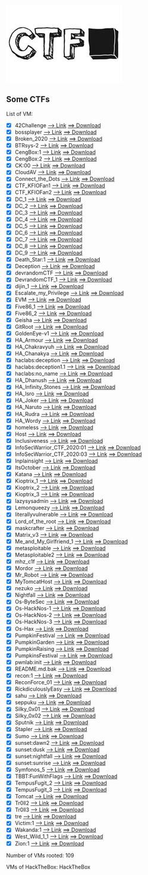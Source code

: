 ![github-large](ctf.jpg)

## Some CTFs
List of VM:
- [x] 42Challenge  [--> Link](https://github.com/ArtPes/CTF/tree/master/42Challenge)  [==> Download](#)
- [x] bossplayer  [--> Link](https://github.com/ArtPes/CTF/tree/master/bossplayer)  [==> Download](#)
- [x] Broken_2020  [--> Link](https://github.com/ArtPes/CTF/tree/master/Broken_2020)  [==> Download](#)
- [x] BTRsys-2  [--> Link](https://github.com/ArtPes/CTF/tree/master/BTRsys-2)  [==> Download](#)
- [x] CengBox:1  [--> Link](https://github.com/ArtPes/CTF/tree/master/CengBox:1)  [==> Download](#)
- [x] CengBox:2  [--> Link](https://github.com/ArtPes/CTF/tree/master/CengBox:2)  [==> Download](#)
- [x] CK:00  [--> Link](https://github.com/ArtPes/CTF/tree/master/CK:00)  [==> Download](#)
- [x] CloudAV  [--> Link](https://github.com/ArtPes/CTF/tree/master/CloudAV)  [==> Download](#)
- [x] Connect_the_Dots  [--> Link](https://github.com/ArtPes/CTF/tree/master/Connect_the_Dots)  [==> Download](#)
- [x] CTF_KFIOFan1  [--> Link](https://github.com/ArtPes/CTF/tree/master/CTF_KFIOFan1)  [==> Download](#)
- [x] CTF_KFIOFan2  [--> Link](https://github.com/ArtPes/CTF/tree/master/CTF_KFIOFan2)  [==> Download](#)
- [x] DC_1  [--> Link](https://github.com/ArtPes/CTF/tree/master/DC_1)  [==> Download](#)
- [x] DC_2  [--> Link](https://github.com/ArtPes/CTF/tree/master/DC_2)  [==> Download](#)
- [x] DC_3  [--> Link](https://github.com/ArtPes/CTF/tree/master/DC_3)  [==> Download](#)
- [x] DC_4  [--> Link](https://github.com/ArtPes/CTF/tree/master/DC_4)  [==> Download](#)
- [x] DC_5  [--> Link](https://github.com/ArtPes/CTF/tree/master/DC_5)  [==> Download](#)
- [x] DC_6  [--> Link](https://github.com/ArtPes/CTF/tree/master/DC_6)  [==> Download](#)
- [x] DC_7  [--> Link](https://github.com/ArtPes/CTF/tree/master/DC_7)  [==> Download](#)
- [x] DC_8  [--> Link](https://github.com/ArtPes/CTF/tree/master/DC_8)  [==> Download](#)
- [x] DC_9  [--> Link](https://github.com/ArtPes/CTF/tree/master/DC_9)  [==> Download](#)
- [x] Death_Star:1  [--> Link](https://github.com/ArtPes/CTF/tree/master/Death_Star:1)  [==> Download](#)
- [x] Deception  [--> Link](https://github.com/ArtPes/CTF/tree/master/Deception)  [==> Download](#)
- [x] devrandomCTF  [--> Link](https://github.com/ArtPes/CTF/tree/master/devrandomCTF)  [==> Download](#)
- [x] DevrandomCTF_1  [--> Link](https://github.com/ArtPes/CTF/tree/master/DevrandomCTF_1)  [==> Download](#)
- [x] dijin_1  [--> Link](https://github.com/ArtPes/CTF/tree/master/dijin_1)  [==> Download](#)
- [x] Escalate_my_Privilege  [--> Link](https://github.com/ArtPes/CTF/tree/master/Escalate_my_Privilege)  [==> Download](#)
- [x] EVM  [--> Link](https://github.com/ArtPes/CTF/tree/master/EVM)  [==> Download](#)
- [x] Five86_1  [--> Link](https://github.com/ArtPes/CTF/tree/master/Five86_1)  [==> Download](#)
- [x] Five86_2  [--> Link](https://github.com/ArtPes/CTF/tree/master/Five86_2)  [==> Download](#)
- [x] Geisha  [--> Link](https://github.com/ArtPes/CTF/tree/master/Geisha)  [==> Download](#)
- [x] GitRoot  [--> Link](https://github.com/ArtPes/CTF/tree/master/GitRoot)  [==> Download](#)
- [x] GoldenEye-v1  [--> Link](https://github.com/ArtPes/CTF/tree/master/GoldenEye-v1)  [==> Download](#)
- [x] HA_Armour  [--> Link](https://github.com/ArtPes/CTF/tree/master/HA_Armour)  [==> Download](#)
- [x] HA_Chakravyuh  [--> Link](https://github.com/ArtPes/CTF/tree/master/HA_Chakravyuh)  [==> Download](#)
- [x] HA_Chanakya  [--> Link](https://github.com/ArtPes/CTF/tree/master/HA_Chanakya)  [==> Download](#)
- [x] haclabs:deception  [--> Link](https://github.com/ArtPes/CTF/tree/master/haclabs:deception)  [==> Download](#)
- [x] haclabs:deception1.1  [--> Link](https://github.com/ArtPes/CTF/tree/master/haclabs:deception1.1)  [==> Download](#)
- [x] haclabs:no_name  [--> Link](https://github.com/ArtPes/CTF/tree/master/haclabs:no_name)  [==> Download](#)
- [x] HA_Dhanush  [--> Link](https://github.com/ArtPes/CTF/tree/master/HA_Dhanush)  [==> Download](#)
- [x] HA_Infinity_Stones  [--> Link](https://github.com/ArtPes/CTF/tree/master/HA_Infinity_Stones)  [==> Download](#)
- [x] HA_Isro  [--> Link](https://github.com/ArtPes/CTF/tree/master/HA_Isro)  [==> Download](#)
- [x] HA_Joker  [--> Link](https://github.com/ArtPes/CTF/tree/master/HA_Joker)  [==> Download](#)
- [x] HA_Naruto  [--> Link](https://github.com/ArtPes/CTF/tree/master/HA_Naruto)  [==> Download](#)
- [x] HA_Rudra  [--> Link](https://github.com/ArtPes/CTF/tree/master/HA_Rudra)  [==> Download](#)
- [x] HA_Wordy  [--> Link](https://github.com/ArtPes/CTF/tree/master/HA_Wordy)  [==> Download](#)
- [x] homeless  [--> Link](https://github.com/ArtPes/CTF/tree/master/homeless)  [==> Download](#)
- [x] Host  [--> Link](https://github.com/ArtPes/CTF/tree/master/Host)  [==> Download](#)
- [x] Inclusiveness  [--> Link](https://github.com/ArtPes/CTF/tree/master/Inclusiveness)  [==> Download](#)
- [x] InfoSecWarrior_CTF_2020:01  [--> Link](https://github.com/ArtPes/CTF/tree/master/InfoSecWarrior_CTF_2020:01)  [==> Download](#)
- [x] InfoSecWarrior_CTF_2020:03  [--> Link](https://github.com/ArtPes/CTF/tree/master/InfoSecWarrior_CTF_2020:03)  [==> Download](#)
- [x] Inplainsight  [--> Link](https://github.com/ArtPes/CTF/tree/master/Inplainsight)  [==> Download](#)
- [x] ItsOctober  [--> Link](https://github.com/ArtPes/CTF/tree/master/ItsOctober)  [==> Download](#)
- [x] Katana  [--> Link](https://github.com/ArtPes/CTF/tree/master/Katana)  [==> Download](#)
- [x] Kioptrix_1  [--> Link](https://github.com/ArtPes/CTF/tree/master/Kioptrix_1)  [==> Download](#)
- [x] Kioptrix_2  [--> Link](https://github.com/ArtPes/CTF/tree/master/Kioptrix_2)  [==> Download](#)
- [x] Kioptrix_3  [--> Link](https://github.com/ArtPes/CTF/tree/master/Kioptrix_3)  [==> Download](#)
- [x] lazysysadmin  [--> Link](https://github.com/ArtPes/CTF/tree/master/lazysysadmin)  [==> Download](#)
- [x] Lemonqueezy  [--> Link](https://github.com/ArtPes/CTF/tree/master/Lemonqueezy)  [==> Download](#)
- [x] literallyvulnerable  [--> Link](https://github.com/ArtPes/CTF/tree/master/literallyvulnerable)  [==> Download](#)
- [x] Lord_of_the_root  [--> Link](https://github.com/ArtPes/CTF/tree/master/Lord_of_the_root)  [==> Download](#)
- [x] maskcrafter  [--> Link](https://github.com/ArtPes/CTF/tree/master/maskcrafter)  [==> Download](#)
- [x] Matrix_v3  [--> Link](https://github.com/ArtPes/CTF/tree/master/Matrix_v3)  [==> Download](#)
- [x] Me_and_My_Girlfriend_1  [--> Link](https://github.com/ArtPes/CTF/tree/master/Me_and_My_Girlfriend_1)  [==> Download](#)
- [x] metasploitable  [--> Link](https://github.com/ArtPes/CTF/tree/master/metasploitable)  [==> Download](#)
- [x] Metasploitable2  [--> Link](https://github.com/ArtPes/CTF/tree/master/Metasploitable2)  [==> Download](#)
- [x] mhz_c1f  [--> Link](https://github.com/ArtPes/CTF/tree/master/mhz_c1f)  [==> Download](#)
- [x] Mordor  [--> Link](https://github.com/ArtPes/CTF/tree/master/Mordor)  [==> Download](#)
- [x] Mr_Robot  [--> Link](https://github.com/ArtPes/CTF/tree/master/Mr_Robot)  [==> Download](#)
- [x] MyTomcatHost  [--> Link](https://github.com/ArtPes/CTF/tree/master/MyTomcatHost)  [==> Download](#)
- [x] nezuko  [--> Link](https://github.com/ArtPes/CTF/tree/master/nezuko)  [==> Download](#)
- [x] Nightfall  [--> Link](https://github.com/ArtPes/CTF/tree/master/Nightfall)  [==> Download](#)
- [x] Os-ByteSec  [--> Link](https://github.com/ArtPes/CTF/tree/master/Os-ByteSec)  [==> Download](#)
- [x] Os-HackNos-1  [--> Link](https://github.com/ArtPes/CTF/tree/master/Os-HackNos-1)  [==> Download](#)
- [x] Os-HackNos-2  [--> Link](https://github.com/ArtPes/CTF/tree/master/Os-HackNos-2)  [==> Download](#)
- [x] Os-HackNos-3  [--> Link](https://github.com/ArtPes/CTF/tree/master/Os-HackNos-3)  [==> Download](#)
- [x] Os-Hax  [--> Link](https://github.com/ArtPes/CTF/tree/master/Os-Hax)  [==> Download](#)
- [x] PumpkinFestival  [--> Link](https://github.com/ArtPes/CTF/tree/master/PumpkinFestival)  [==> Download](#)
- [x] PumpkinGarden  [--> Link](https://github.com/ArtPes/CTF/tree/master/PumpkinGarden)  [==> Download](#)
- [x] PumpkinRaising  [--> Link](https://github.com/ArtPes/CTF/tree/master/PumpkinRaising)  [==> Download](#)
- [x] PumpkinsFestival  [--> Link](https://github.com/ArtPes/CTF/tree/master/PumpkinsFestival)  [==> Download](#)
- [x] pwnlab:init  [--> Link](https://github.com/ArtPes/CTF/tree/master/pwnlab:init)  [==> Download](#)
- [x] README.md.bak  [--> Link](https://github.com/ArtPes/CTF/tree/master/README.md.bak)  [==> Download](#)
- [x] recon:1  [--> Link](https://github.com/ArtPes/CTF/tree/master/recon:1)  [==> Download](#)
- [x] ReconForce_01  [--> Link](https://github.com/ArtPes/CTF/tree/master/ReconForce_01)  [==> Download](#)
- [x] RickdiculouslyEasy  [--> Link](https://github.com/ArtPes/CTF/tree/master/RickdiculouslyEasy)  [==> Download](#)
- [x] sahu  [--> Link](https://github.com/ArtPes/CTF/tree/master/sahu)  [==> Download](#)
- [x] seppuku  [--> Link](https://github.com/ArtPes/CTF/tree/master/seppuku)  [==> Download](#)
- [x] Silky_0x01  [--> Link](https://github.com/ArtPes/CTF/tree/master/Silky_0x01)  [==> Download](#)
- [x] Silky_0x02  [--> Link](https://github.com/ArtPes/CTF/tree/master/Silky_0x02)  [==> Download](#)
- [x] Sputnik  [--> Link](https://github.com/ArtPes/CTF/tree/master/Sputnik)  [==> Download](#)
- [x] Stapler  [--> Link](https://github.com/ArtPes/CTF/tree/master/Stapler)  [==> Download](#)
- [x] Sumo  [--> Link](https://github.com/ArtPes/CTF/tree/master/Sumo)  [==> Download](#)
- [x] sunset:dawn2  [--> Link](https://github.com/ArtPes/CTF/tree/master/sunset:dawn2)  [==> Download](#)
- [x] sunset:dusk  [--> Link](https://github.com/ArtPes/CTF/tree/master/sunset:dusk)  [==> Download](#)
- [x] sunset:nightfall  [--> Link](https://github.com/ArtPes/CTF/tree/master/sunset:nightfall)  [==> Download](#)
- [x] sunset:sunrise  [--> Link](https://github.com/ArtPes/CTF/tree/master/sunset:sunrise)  [==> Download](#)
- [x] Symfonos_5  [--> Link](https://github.com/ArtPes/CTF/tree/master/Symfonos_5)  [==> Download](#)
- [x] TBBT:FunWithFlags  [--> Link](https://github.com/ArtPes/CTF/tree/master/TBBT:FunWithFlags)  [==> Download](#)
- [x] TempusFugit_2  [--> Link](https://github.com/ArtPes/CTF/tree/master/TempusFugit_2)  [==> Download](#)
- [x] TempusFugit_3  [--> Link](https://github.com/ArtPes/CTF/tree/master/TempusFugit_3)  [==> Download](#)
- [x] Tomcat  [--> Link](https://github.com/ArtPes/CTF/tree/master/Tomcat)  [==> Download](#)
- [x] Tr0ll2  [--> Link](https://github.com/ArtPes/CTF/tree/master/Tr0ll2)  [==> Download](#)
- [x] Tr0ll3  [--> Link](https://github.com/ArtPes/CTF/tree/master/Tr0ll3)  [==> Download](#)
- [x] tre  [--> Link](https://github.com/ArtPes/CTF/tree/master/tre)  [==> Download](#)
- [x] Victim:1  [--> Link](https://github.com/ArtPes/CTF/tree/master/Victim:1)  [==> Download](#)
- [x] Wakanda:1  [--> Link](https://github.com/ArtPes/CTF/tree/master/Wakanda:1)  [==> Download](#)
- [x] West_Wild_1_1  [--> Link](https://github.com/ArtPes/CTF/tree/master/West_Wild_1_1)  [==> Download](#)
- [x] Zion:1  [--> Link](https://github.com/ArtPes/CTF/tree/master/Zion:1)  [==> Download](#)

Number of VMs rooted: 109

VMs of HackTheBox: HackTheBox